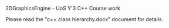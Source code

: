 2DGraphicsEngine - UoS Y'3 C++ Course work

Please read the "c++ class hierarchy.docx" document for details.
